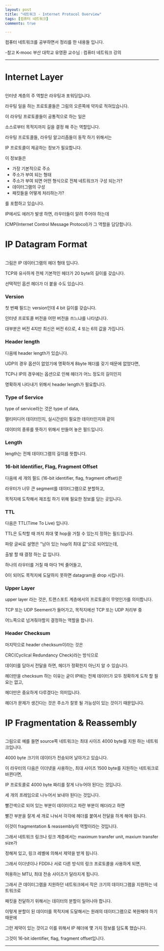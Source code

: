 ```yaml
---
layout: post
title: "네트워크 - Internet Protocol Overview"
tags: [컴퓨터 네트워크]
comments: true

---
```


컴퓨터 네트워크를 공부하면서 정리를 한 내용들 입니다.

-참고 K-mooc 부산 대학교 유영환 교수님 : 컴퓨터 네트워크 강의

---

# Internet Layer

<img src="">

인터넷 계층의 주 역할은 라우팅과 포워딩입니다. 

라우팅 일을 하는 프로토콜들은 그림의 오른쪽에 약자로 적혀있습니다.

이 라우팅 프로토콜들이 공통적으로 하는 일은 

소스로부터 목적지까지 길을 결정 해 주는 역할입니다.

라우팅 프로토콜들, 라우팅 알고리즘들이 동작 하기 위해서는 

IP 프로토콜이 제공하는 정보가 필요합니다.

이 정보들은 

* 가장 기본적으로 주소
* 주소가 부여 되는 형태
* 주소가 부여 되면 어떤 형식으로 전체 네트워크가 구성 되는가?
* 데이터그램의 구성
* 패킷들을 어떻게 처리하는가?

를 포함하고 있습니다.

IP에서도 에러가 발생 하면, 라우터들이 알려 주어야 하는데 

ICMP(Internet Control Message Protocol)가 그 역할을 담당합니다.

# IP Datagram Format

<img src="">

그림은 IP 데이터그램의 헤더 형태 입니다. 

TCP와 유사하게 전체 기본적인 헤더가 20 byte의 길이를 갖습니다.

선택적인 옵션 헤더가 더 붙을 수도 있습니다.

### Version

첫 번째 필드는 version인데 4 bit 길이를 갖습니다.

인터넷 프로토콜 버전을 어떤 버전을 쓰느냐를 나타냅니다.

대부분은 버전 4지만 최신은 버전 6으로, 4 또는 6의 값을 가집니다.

### Header length

다음에 header length가 있습니다. 

UDP의 경우 옵션이 없었기에 명확하게 8byte 헤더를 갖기 때문에 없었다면,

TCP나 IP의 경우에는 옵션으로 인해 헤더가 어느 정도의 길이인지 

명확하게 나타내기 위해서 header length가 필요합니다.

### Type of Service

type of service라는 것은 type of data, 

멀티미디어 데이터인지, 실시간성이 필요한 데이터인지와 같이

데이터의 종류를 뜻하기 위해서 만들어 놓은 필드입니다.

### Length

length는 전체 데이터그램의 길이를 뜻합니다.

### 16-bit Identifier, Flag, Fragment Offset

다음에 세 개의 필드 (16-bit identifier, flag, fragment offset)은

라우터가 너무 큰 segment를 데이터그램으로 분할하고,

목적지에 도착해서 재조립 하기 위해 필요한 정보를 담는 곳입니다.

### TTL

다음은 TTL(Time To Live) 입니다. 

TTL은 도착할 때 까지 최대 몇 hop을 거칠 수 있는지 정하는 필드입니다.

파랑 글씨로 설명은 "남아 있는 hop의 최대 값"으로 되어있는데,

출발 할 때 결정 하는 값 입니다.

하나의 라우터를 거칠 때 마다 1씩 줄어들고, 

0이 되어도 목적지에 도달하지 못하면 datagram을 drop 시킵니다.

### Upper Layer

upper layer 라는 것은, 트랜스포트 계층에서의 프로토콜이 무엇인가를 의미합니다.

TCP 또는 UDP Seement가 들어가고, 목적지에선 TCP 또는 UDP 처리부 중

어느쪽으로 넘겨줘야할지 결정하는 역할을 합니다.

### Header Checksum

마지막으로 header checksum이라는 것은

CRC(Cyclical Redundancy Check)라는 방식으로

데이터를 담아서 전달을 하면, 헤더가 정확한지 아닌지 알 수 있습니다.

헤더만을 checksum 하는 이유는 굳이 IP에는 전체 데이터가 모두 정확하게 도착 할 필요는 없고,

헤더만은 중요하게 다루겠다는 의미입니다.

헤더가 문제가 생긴다는 것은 주소가 잘못 될 가능성이 있는 것이기 때문입니다.

# IP Fragmentation & Reassembly

<img src="">

그림으로 예를 들면 source쪽 네트워크는 최대 사이즈 4000 byte를 지원 하는 네트워크입니다.

4000 byte 크기의 데이터가 전송되어 날아가고 있습니다. 

이 라우터의 다음은 이더넷을 사용하는, 최대 사이즈 1500 byte를 지원하는 네트워크로 바뀐다면,

IP 프로토콜로 4000 byte 짜리를 잘게 나누어야 된다는 것입니다.

세 개의 프레임으로 나누어서 보내야 된다는 것입니다. 

빨간색으로 되어 있는 부분이 데이터이고 파란 부분이 헤더라고 하면 

빨간 부분을 잘게 세 개로 나눠서 각각에 헤더를 붙여서 전달을 하게 해야 됩니다.

이것이 fragmentation & reassembly의 역할이라는 것입니다.

그래서 네트워크 링크나 링크 계층에서는 maximum transfer unit, maxium transfer size가 

정해져 있고, 링크 레벨에 의해서 제약을 받게 됩니다.

그래서 이더넷이나 FDDI나 서로 다른 방식의 링크 프로토콜을 사용하게 되면,

허용하는 MTU, 최대 전송 사이즈가 달라지게 됩니다.

그래서 큰 데이터그램을 지원하던 네트워크에서 작은 크기의 데이터그램을 지원하는 네트워크로 

패킷을 전달하기 위해서는 데이터의 분할이 일어나야 합니다.

이렇게 분할이 된 데이터를 목적지에 도달해서는 원래의 데이터그램으로 복원해야 하기 때문에

그런 제약이 있는 것이고 이를 위해서 IP 헤더에 몇 가지 정보를 담도록 했습니다.

그것이 16-bit identifier, flag, fragment offset입니다.

---
